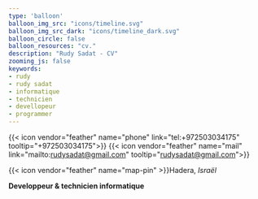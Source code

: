 ```yaml
---
type: 'balloon'
balloon_img_src: "icons/timeline.svg"
balloon_img_src_dark: "icons/timeline_dark.svg"
balloon_circle: false
balloon_resources: "cv."
description: "Rudy Sadat - CV"
zooming_js: false
keywords:
- rudy
- rudy sadat
- informatique
- technicien
- devellopeur
- programmer
---
```


{{< icon vendor="feather" name="phone" link="tel:+972503034175" tooltip="+972503034175">}}
{{< icon vendor="feather" name="mail" link="mailto:rudysadat@gmail.com" tooltip="rudysadat@gmail.com">}}

{{< icon vendor="feather" name="map-pin" >}}Hadera, _Israël_


__Developpeur & technicien informatique__